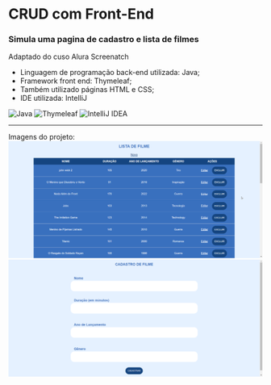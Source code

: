 # CRUD com Front-End

### Simula uma pagina de cadastro e lista de filmes
Adaptado do cuso Alura Screenatch

* Linguagem de programação back-end utilizada: Java;
* Framework front end: Thymeleaf;
* Também utilizado páginas HTML e CSS;
* IDE utilizada: IntelliJ


![Java](https://img.shields.io/badge/java-%23ED8B00.svg?style=for-the-badge&logo=openjdk&logoColor=white)
![Thymeleaf](https://img.shields.io/badge/Thymeleaf-%23005C0F.svg?style=for-the-badge&logo=Thymeleaf&logoColor=white)
![IntelliJ IDEA](https://img.shields.io/badge/IntelliJIDEA-000000.svg?style=for-the-badge&logo=intellij-idea&logoColor=white)

---
Imagens do projeto:
![lista_de_filmes](https://github.com/mateuslph/CRUD-Com-FrontEnd/blob/main/imgs/lista_de_filmes.png)
![tela_de_cadastro](https://github.com/mateuslph/CRUD-Com-FrontEnd/blob/main/imgs/tela_de_cadastro.png)

